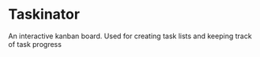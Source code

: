 # Taskinator
An interactive kanban board. Used for creating task lists and keeping track of task progress
